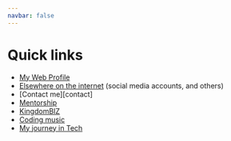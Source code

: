 ```yaml
---
navbar: false
---
```


# Quick links

- [My Web Profile][profile]
- [Elsewhere on the internet][elsewhere] (social media accounts, and others)
- [Contact me][contact]
- [Mentorship][mentor]
- [KingdomBIZ][kb]
- [Coding music][music]
- [My journey in Tech][stackoverflow-story]

[profile]: /
[elsewhere]: /me/#where-else-can-i-be-found
[mentor]: https://md.engineer/mentor
[kb]: /kingdombiz
[music]: https://imgur.com/IHJqsFz
[stackoverflow-story]: https://stackoverflow.com/story/ndagistanley
